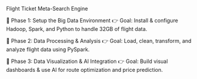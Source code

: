 Flight Ticket Meta-Search Engine

📌 Phase 1: Setup the Big Data Environment
👉 Goal: Install & configure Hadoop, Spark, and Python to handle 32GB of flight data.

📌 Phase 2: Data Processing & Analysis
👉 Goal: Load, clean, transform, and analyze flight data using PySpark.

📌 Phase 3: Data Visualization & AI Integration
👉 Goal: Build visual dashboards & use AI for route optimization and price prediction.
